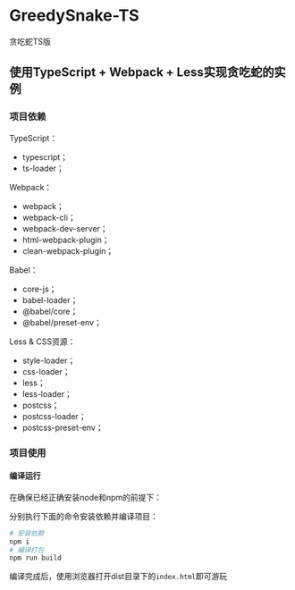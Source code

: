 # GreedySnake-TS
贪吃蛇TS版

## 使用TypeScript + Webpack + Less实现贪吃蛇的实例

### **项目依赖**

TypeScript：

-   typescript；
-   ts-loader；

Webpack：

-   webpack；
-   webpack-cli；
-   webpack-dev-server；
-   html-webpack-plugin；
-   clean-webpack-plugin；

Babel：

-   core-js；
-   babel-loader；
-   @babel/core；
-   @babel/preset-env；

Less & CSS资源：

-   style-loader；
-   css-loader；
-   less；
-   less-loader；
-   postcss；
-   postcss-loader；
-   postcss-preset-env；

### **项目使用**

#### **编译运行**

在确保已经正确安装node和npm的前提下：

分别执行下面的命令安装依赖并编译项目：

```bash
# 安装依赖
npm i
# 编译打包
npm run build
```

编译完成后，使用浏览器打开dist目录下的`index.html`即可游玩

